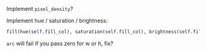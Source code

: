Implement `pixel_density`?

Implement hue / saturation / brightness:
```python
fill(hue(self.fill_col), saturation(self.fill_col), brightness(self.fill_col) - 100)
```

`arc` will fail if you pass zero for w or h, fix?
